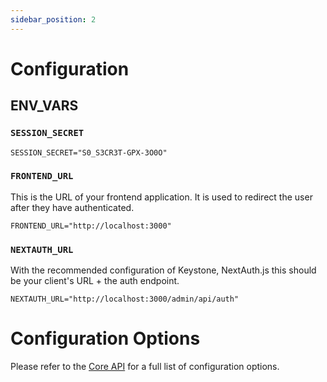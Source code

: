```yaml
---
sidebar_position: 2
---
```


# Configuration

## ENV_VARS

### `SESSION_SECRET`

`SESSION_SECRET="S0_S3CR3T-GPX-3O0O"`

### `FRONTEND_URL`

This is the URL of your frontend application. It is used to redirect the user after they have authenticated.

`FRONTEND_URL="http://localhost:3000"`

### `NEXTAUTH_URL`

With the recommended configuration of Keystone, NextAuth.js this should be your client's URL + the auth endpoint.

`NEXTAUTH_URL="http://localhost:3000/admin/api/auth"`

# Configuration Options

Please refer to the [Core API](/docs/api-reference/core) for a full list of configuration options.